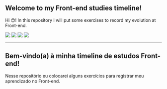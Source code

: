 ## Welcome to my Front-end studies timeline!

Hi :blush:!  In this repository I will put some exercises to record my evolution at Front-end.

<img src="https://img.shields.io/badge/CSS3-1572B6?style=for-the-badge&logo=css3&logoColor=white"/> <img src="https://img.shields.io/badge/HTML5-E34F26?style=for-the-badge&logo=html5&logoColor=white">
<img src = "https://img.shields.io/badge/JavaScript-F7DF1E?style=for-the-badge&logo=javascript&logoColor=black">
<img src="https://img.shields.io/badge/React-20232A?style=for-the-badge&logo=react&logoColor=61DAFB">

---

## Bem-vindo(a) à minha timeline de estudos Front-end!

Nesse repositório eu colocarei alguns exercícios para registrar meu aprendizado no Front-end.
